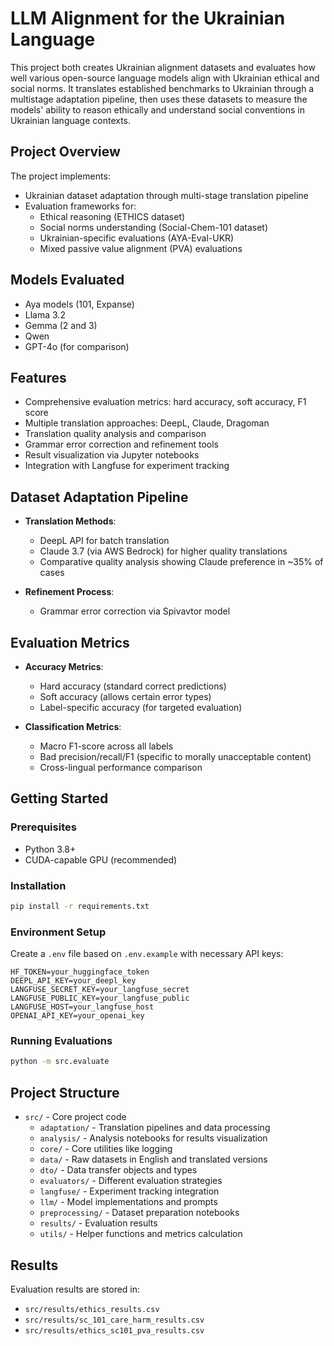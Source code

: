# LLM Alignment for the Ukrainian Language

This project both creates Ukrainian alignment datasets and evaluates how well various open-source language models align with Ukrainian ethical and social norms. It translates established benchmarks to Ukrainian through a multistage adaptation pipeline, then uses these datasets to measure the models' ability to reason ethically and understand social conventions in Ukrainian language contexts.

## Project Overview

The project implements:

- Ukrainian dataset adaptation through multi-stage translation pipeline
- Evaluation frameworks for:
  - Ethical reasoning (ETHICS dataset)
  - Social norms understanding (Social-Chem-101 dataset)
  - Ukrainian-specific evaluations (AYA-Eval-UKR)
  - Mixed passive value alignment (PVA) evaluations

## Models Evaluated

- Aya models (101, Expanse)
- Llama 3.2
- Gemma (2 and 3)
- Qwen
- GPT-4o (for comparison)

## Features

- Comprehensive evaluation metrics: hard accuracy, soft accuracy, F1 score
- Multiple translation approaches: DeepL, Claude, Dragoman
- Translation quality analysis and comparison
- Grammar error correction and refinement tools
- Result visualization via Jupyter notebooks
- Integration with Langfuse for experiment tracking

## Dataset Adaptation Pipeline

- **Translation Methods**:

  - DeepL API for batch translation
  - Claude 3.7 (via AWS Bedrock) for higher quality translations
  - Comparative quality analysis showing Claude preference in ~35% of cases

- **Refinement Process**:
  - Grammar error correction via Spivavtor model

## Evaluation Metrics

- **Accuracy Metrics**:

  - Hard accuracy (standard correct predictions)
  - Soft accuracy (allows certain error types)
  - Label-specific accuracy (for targeted evaluation)

- **Classification Metrics**:
  - Macro F1-score across all labels
  - Bad precision/recall/F1 (specific to morally unacceptable content)
  - Cross-lingual performance comparison

## Getting Started

### Prerequisites

- Python 3.8+
- CUDA-capable GPU (recommended)

### Installation

```bash
pip install -r requirements.txt
```

### Environment Setup

Create a `.env` file based on `.env.example` with necessary API keys:

```
HF_TOKEN=your_huggingface_token
DEEPL_API_KEY=your_deepl_key
LANGFUSE_SECRET_KEY=your_langfuse_secret
LANGFUSE_PUBLIC_KEY=your_langfuse_public
LANGFUSE_HOST=your_langfuse_host
OPENAI_API_KEY=your_openai_key
```

### Running Evaluations

```bash
python -m src.evaluate
```

## Project Structure

- `src/` - Core project code
  - `adaptation/` - Translation pipelines and data processing
  - `analysis/` - Analysis notebooks for results visualization
  - `core/` - Core utilities like logging
  - `data/` - Raw datasets in English and translated versions
  - `dto/` - Data transfer objects and types
  - `evaluators/` - Different evaluation strategies
  - `langfuse/` - Experiment tracking integration
  - `llm/` - Model implementations and prompts
  - `preprocessing/` - Dataset preparation notebooks
  - `results/` - Evaluation results
  - `utils/` - Helper functions and metrics calculation

## Results

Evaluation results are stored in:

- `src/results/ethics_results.csv`
- `src/results/sc_101_care_harm_results.csv`
- `src/results/ethics_sc101_pva_results.csv`
